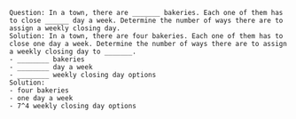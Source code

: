 
    Question: In a town, there are _______ bakeries. Each one of them has to close ______ day a week. Determine the number of ways there are to assign a weekly closing day.
    Solution: In a town, there are four bakeries. Each one of them has to close one day a week. Determine the number of ways there are to assign a weekly closing day to _______.
    - ________ bakeries
    - ________ day a week
    - ________ weekly closing day options
    Solution:
    - four bakeries
    - one day a week
    - 7^4 weekly closing day options